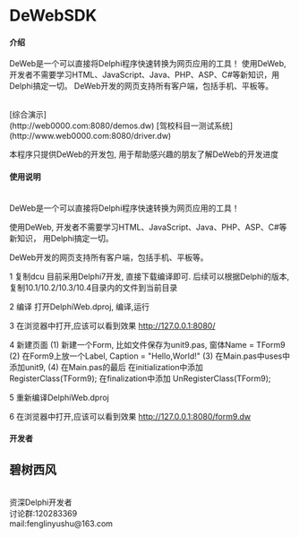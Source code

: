 # DeWebSDK

#### 介绍
DeWeb是一个可以直接将Delphi程序快速转换为网页应用的工具！
使用DeWeb, 开发者不需要学习HTML、JavaScript、Java、PHP、ASP、C#等新知识，用Delphi搞定一切。 
DeWeb开发的网页支持所有客户端，包括手机、平板等。

<br/>
[综合演示]<br/>
(http://web0000.com:8080/demos.dw)
[驾校科目一测试系统]<br/>
(http://www.web0000.com:8080/driver.dw)

本程序只提供DeWeb的开发包, 用于帮助感兴趣的朋友了解DeWeb的开发进度 

#### 使用说明

<br/>
DeWeb是一个可以直接将Delphi程序快速转换为网页应用的工具！

使用DeWeb, 开发者不需要学习HTML、JavaScript、Java、PHP、ASP、C#等新知识，
用Delphi搞定一切。 

DeWeb开发的网页支持所有客户端，包括手机、平板等。 

1 复制dcu
  目前采用Delphi7开发, 直接下载编译即可.
  后续可以根据Delphi的版本, 复制10.1/10.2/10.3/10.4目录内的文件到当前目录

2 编译
  打开DelphiWeb.dproj, 编译,运行

3 在浏览器中打开,应该可以看到效果
  http://127.0.0.1:8080/

4 新建页面
  (1) 新建一个Form, 比如文件保存为unit9.pas, 窗体Name = TForm9
  (2) 在Form9上放一个Label, Caption = "Hello,World!"
  (3) 在Main.pas中uses中添加unit9,
  (4) 在Main.pas的最后
      在initialization中添加
          RegisterClass(TForm9);
      在finalization中添加
          UnRegisterClass(TForm9);

5 重新编译DelphiWeb.dproj

6 在浏览器中打开,应该可以看到效果
  http://127.0.0.1:8080/form9.dw



#### 开发者

碧树西风
<br/>
-
<br/>
资深Delphi开发者
<br/>
讨论群:120283369
<br/>
mail:fenglinyushu@163.com

